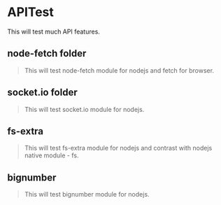 # APITest

This will test much API features.

## node-fetch folder

> This will test node-fetch module for nodejs and fetch for browser.

## socket.io folder

> This will test socket.io module for nodejs.

## fs-extra

> This will test fs-extra module for nodejs and contrast with nodejs native module - fs.

## bignumber

> This will test bignumber module for nodejs.
